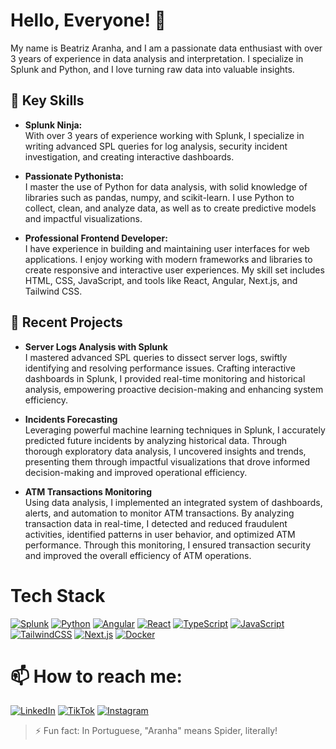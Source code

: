 # Hello, Everyone! 👋

My name is Beatriz Aranha, and I am a passionate data enthusiast with over 3 years of experience in data analysis and interpretation. I specialize in Splunk and Python, and I love turning raw data into valuable insights.


## 🚀 Key Skills

- **Splunk Ninja:**  
  With over 3 years of experience working with Splunk, I specialize in writing advanced SPL queries for log analysis, security incident investigation, and creating interactive dashboards.

- **Passionate Pythonista:**  
  I master the use of Python for data analysis, with solid knowledge of libraries such as pandas, numpy, and scikit-learn. I use Python to collect, clean, and analyze data, as well as to create predictive models and impactful visualizations.

- **Professional Frontend Developer:**  
I have experience in building and maintaining user interfaces for web applications. I enjoy working with modern frameworks and libraries to create responsive and interactive user experiences. My skill set includes HTML, CSS, JavaScript, and tools like React, Angular, Next.js, and Tailwind CSS.


## 🌱 Recent Projects

- **Server Logs Analysis with Splunk**  
  I mastered advanced SPL queries to dissect server logs, swiftly identifying and resolving performance issues. Crafting interactive dashboards in Splunk, I provided real-time monitoring and historical analysis, empowering proactive decision-making and enhancing system efficiency.

- **Incidents Forecasting**  
  Leveraging powerful machine learning techniques in Splunk, I accurately predicted future incidents by analyzing historical data. Through thorough exploratory data analysis, I uncovered insights and trends, presenting them through impactful visualizations that drove informed decision-making and improved operational efficiency.

- **ATM Transactions Monitoring**  
  Using data analysis, I implemented an integrated system of dashboards, alerts, and automation to monitor ATM transactions. By analyzing transaction data in real-time, I detected and reduced fraudulent activities, identified patterns in user behavior, and optimized ATM performance. Through this monitoring, I ensured transaction security and improved the overall efficiency of ATM operations.


# Tech Stack

[![Splunk](https://img.shields.io/badge/Splunk-green?style=for-the-badge&logo=splunk&logoColor=white)](#)
[![Python](https://img.shields.io/badge/Python-blue?style=for-the-badge&logo=python&logoColor=white)](#)
[![Angular](https://img.shields.io/badge/Angular-red?style=for-the-badge&logo=angular&logoColor=white)](#)
[![React](https://img.shields.io/badge/React-blue?style=for-the-badge&logo=react&logoColor=white)](#)
[![TypeScript](https://img.shields.io/badge/TypeScript-blue?style=for-the-badge&logo=typescript&logoColor=white)](#)
[![JavaScript](https://img.shields.io/badge/JavaScript-yellow?style=for-the-badge&logo=javascript&logoColor=white)](#)
[![TailwindCSS](https://img.shields.io/badge/Tailwind_CSS-38B2AC?style=for-the-badge&logo=tailwind-css&logoColor=white)](#)
[![Next.js](https://img.shields.io/badge/Next.js-000000?style=for-the-badge&logo=next-dot-js&logoColor=white)](#)
[![Docker](https://img.shields.io/badge/Docker-2496ED?style=for-the-badge&logo=docker&logoColor=white)](#)



# 📫 How to reach me:

[![LinkedIn](https://img.shields.io/badge/LinkedIn-Connect-blue?style=for-the-badge&logo=linkedin&logoColor=white)](https://www.linkedin.com/in/beatriz-aranha-89b490168/)
[![TikTok](https://img.shields.io/badge/TikTok-Follow-red?style=for-the-badge&logo=tiktok&logoColor=white)](https://www.tiktok.com/@miss.azuri?_t=8lhNBuglJUD)
[![Instagram](https://img.shields.io/badge/Instagram-Follow-pink?style=for-the-badge&logo=instagram&logoColor=white)](https://www.instagram.com/bluefire5/)




>⚡ Fun fact: In Portuguese, "Aranha" means Spider, literally!

